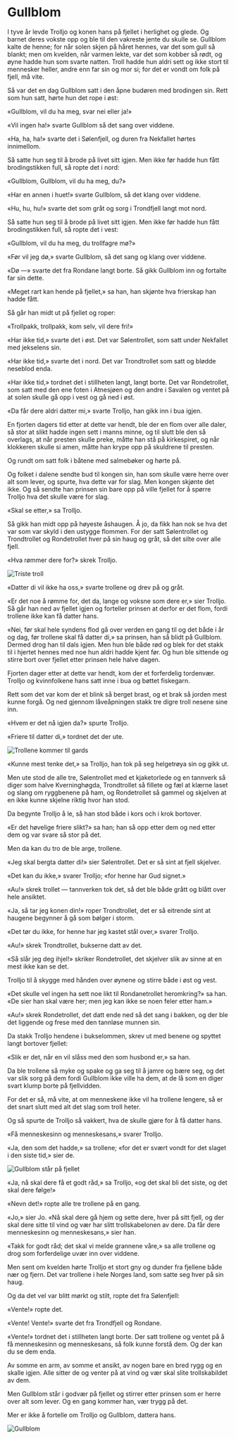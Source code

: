 # Gullblom

I tyve år levde Trolljo og konen hans på fjellet i herlighet og glede. Og barnet deres vokste opp og ble til den vakreste jente du skulle se. Gullblom kalte de henne; for når solen skjen på håret hennes, var det som gull så blankt; men om kvelden, når varmen lekte, var det som kobber så rødt, og øyne hadde hun som svarte natten. Troll hadde hun aldri sett og ikke stort til mennesker heller, andre enn far sin og mor si; for det er vondt om folk på fjell, må vite.

Så var det en dag Gullblom satt i den åpne budøren med brodingen sin. Rett som hun satt, hørte hun det rope i øst:

«Gullblom, vil du ha meg, svar nei eller ja!»

«Vil ingen ha!» svarte Gullblom så det sang over viddene.

«Ha, ha, ha!» svarte det i Sølenfjell, og duren fra Nekfallet hørtes innimellom.

Så satte hun seg til å brode på livet sitt igjen. Men ikke før hadde hun fått brodingstikken full, så ropte det i nord:

«Gullblom, Gullblom, vil du ha meg, du?»

«Har en annen i huet!» svarte Gullblom, så det klang over viddene.

«Hu, hu, hu!» svarte det som gråt og sorg i Trondfjell langt mot nord.

Så satte hun seg til å brode på livet sitt igjen. Men ikke før hadde hun fått brodingstikken full, så ropte det i vest:

«Gullblom, vil du ha meg, du trollfagre mø?»

«Før vil jeg dø,» svarte Gullblom, så det sang og klang over viddene.

«Dø —» svarte det fra Rondane langt borte. Så gikk Gullblom inn og fortalte far sin dette.

«Meget rart kan hende på fjellet,» sa han, han skjønte hva frierskap han hadde fått.

Så går han midt ut på fjellet og roper:

«Trollpakk, trollpakk, kom selv, vil dere fri!»

«Har ikke tid,» svarte det i øst. Det var Sølentrollet, som satt under Nekfallet med jekselens sin.

«Har ikke tid,» svarte det i nord. Det var Trondtrollet som satt og blødde neseblod enda.

«Har ikke tid,» tordnet det i stillheten langt, langt borte. Det var Rondetrollet, som satt med den ene foten i Atnesjøen og den andre i Savalen og ventet på at solen skulle gå opp i vest og gå ned i øst.

«Da får dere aldri datter mi,» svarte Trolljo, han gikk inn i bua igjen.

En fjorten dagers tid etter at dette var hendt, ble der en flom over alle daler, så stor at slikt hadde ingen sett i manns minne, og til slutt ble den så overlags, at når presten skulle preke, måtte han stå på kirkespiret, og når klokkeren skulle si amen, måtte han krype opp på skuldrene til presten.

Og rundt om satt folk i båtene med salmebøker og hørte på.

Og folket i dalene sendte bud til kongen sin, han som skulle være herre over alt som lever, og spurte, hva dette var for slag. Men kongen skjønte det ikke. Og så sendte han prinsen sin bare opp på ville fjellet for å spørre Trolljo hva det skulle være for slag.

«Skal se etter,» sa Trolljo.

Så gikk han midt opp på høyeste åshaugen. Å jo, da fikk han nok se hva det var som var skyld i den ustygge flommen. For der satt Sølentrollet og Trondtrollet og Rondetrollet hver på sin haug og gråt, så det silte over alle fjell.

«Hva rømmer dere for?» skrek Trolljo.

![Triste troll](./gullblom1.png)

«Datter di vil ikke ha oss,» svarte trollene og drev på og gråt.

«Er det noe å rømme for, det da, lange og voksne som dere er,» sier Trolljo. Så går han ned av fjellet igjen og forteller prinsen at derfor er det flom, fordi trollene ikke kan få datter hans.

«Nei, før skal hele syndens flod gå over verden en gang til og det både i år og dag, før trollene skal få datter di,» sa prinsen, han så blidt på Gullblom. Dermed drog han til dals igjen. Men hun ble både rød og blek for det stakk til i hjertet hennes med noe hun aldri hadde kjent før. Og hun ble sittende og stirre bort over fjellet etter prinsen hele halve dagen.

Fjorten dager etter at dette var hendt, kom der et forferdelig tordenvær. Trolljo og kvinnfolkene hans satt inne i bua og bøttet fiskegarn.

Rett som det var kom der et blink så berget brast, og et brak så jorden mest kunne forgå. Og ned gjennom låveåpningen stakk tre digre troll nesene sine inn.

«Hvem er det nå igjen da?» spurte Trolljo.

«Friere til datter di,» tordnet det der ute.

![Trollene kommer til gards](./gullblom2.png)

«Kunne mest tenke det,» sa Trolljo, han tok på seg helgetrøya sin og gikk ut.

Men ute stod de alle tre, Sølentrollet med et kjaketorlede og en tannverk så diger som halve Kverninghøgda, Trondtrollet så fillete og fæl at klærne laset og slang om ryggbenene på ham, og Rondetrollet så gammel og skjelven at en ikke kunne skjelne riktig hvor han stod.

Da begynte Trolljo å le, så han stod både i kors och i krok bortover.

«Er det høvelige friere slikt?» sa han; han så opp etter dem og ned etter dem og var svare så stor på det.

Men da kan du tro de ble arge, trollene.

«Jeg skal bergta datter di!» sier Sølentrollet. Det er så sint at fjell skjelver.

«Det kan du ikke,» svarer Trolljo; «for henne har Gud signet.»

«Au!» skrek trollet — tannverken tok det, så det ble både grått og blått over hele ansiktet.

«Ja, så tar jeg konen din!» roper Trondtrollet, det er så eitrende sint at haugene begynner å gå som bølger i storm.

«Det tør du ikke, for henne har jeg kastet stål over,» svarer Trolljo.

«Au!» skrek Trondtrollet, bukserne datt av det.

«Så slår jeg deg ihjel!» skriker Rondetrollet, det skjelver slik av sinne at en mest ikke kan se det.

Trolljo til å skygge med hånden over øynene og stirre både i øst og vest.

«Det skulle vel ingen ha sett noe likt til Rondanetrollet heromkring?» sa han. «De sier han skal være her; men jeg kan ikke se noen feler etter ham.»

«Au!» skrek Rondetrollet, det datt ende ned så det sang i bakken, og der ble det liggende og frese med den tannløse munnen sin.

Da stakk Trolljo hendene i bukselommen, skrev ut med benene og spyttet langt bortover fjellet:

«Slik er det, når en vil slåss med den som husbond er,» sa han.

Da ble trollene så myke og spake og ga seg til å jamre og bære seg, og det var slik sorg på dem fordi Gullblom ikke ville ha dem, at de lå som en diger svart klump borte på fjellvidden.

For det er så, må vite, at om menneskene ikke vil ha trollene lengere, så er det snart slutt med alt det slag som troll heter.

Og så spurte de Trolljo så vakkert, hva de skulle gjøre for å få datter hans.

«Få menneskesinn og menneskesans,» svarer Trolljo.

«Ja, den som det hadde,» sa trollene; «for det er svært vondt for det slaget i den siste tid,» sier de.

![Gullblom står på fjellet](./gullblom3.png)

«Ja, nå skal dere få et godt råd,» sa Trolljo, «og det skal bli det siste, og det skal dere følge!»

«Nevn det!» ropte alle tre trollene på en gang.

«Jo,» sier Jo. «Nå skal dere gå hjem og sette dere, hver på sitt fjell, og der skal dere sitte til vind og vær har slitt trollskabelonen av dere. Da får dere menneskesinn og menneskesans,» sier han.

«Takk for godt råd; det skal vi melde grannene våre,» sa alle trollene og drog som forferdelige uvær inn over viddene.

Men sent om kvelden hørte Trolljo et stort gny og dunder fra fjellene både nær og fjern. Det var trollene i hele Norges land, som satte seg hver på sin haug.

Og da det vel var blitt mørkt og stilt, ropte det fra Sølenfjell:

«Vente!» ropte det.

«Vente! Vente!» svarte det fra Trondfjell og Rondane.

«Vente!» tordnet det i stillheten langt borte. Der satt trollene og ventet på å få menneskesinn og menneskesans, så folk kunne forstå dem. Og der kan du se dem enda.

Av somme en arm, av somme et ansikt, av nogen bare en bred rygg og en skalle igjen. Alle sitter de og venter på at vind og vær skal slite trollskabildet av dem.

Men Gullblom står i godvær på fjellet og stirrer etter prinsen som er herre over alt som lever. Og en gang kommer han, vær trygg på det.

Mer er ikke å fortelle om Trolljo og Gullblom, dattera hans.

![Gullblom](./gullblom4.png)
